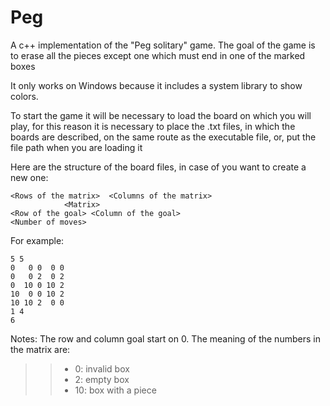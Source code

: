 # Peg
A c++ implementation of the "Peg solitary" game. The goal of the game is to erase all the pieces except one which must end in one of the marked boxes


It only works on Windows because it includes a system library to show colors.

To start the game it will be necessary to load the board on which you will play, for this reason it is necessary to place the .txt files, in which the boards are described, on the same route as the executable file, or, put the file path when you are loading it

Here are the structure of the board files, in case of you want to create a new one:

    <Rows of the matrix>  <Columns of the matrix>
                <Matrix>
    <Row of the goal> <Column of the goal>
    <Number of moves>
    
For example:

    5 5
    0   0 0  0 0
    0   0 2  0 2
    0  10 0 10 2
    10  0 0 10 2
    10 10 2  0 0
    1 4
    6
Notes: The row and column goal start on 0. The meaning of the numbers in the matrix are:
>> - 0: invalid box 
>> - 2: empty box 
>> - 10: box with a piece 
